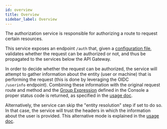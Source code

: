```yaml
---
id: overview
title: Overview
sidebar_label: Overview
---
```




The authorization service is responsible for authorizing a route to request certain resources.

This service exposes an endpoint `/auth` that, given a [configuration file](/runtime-components/plugins/authorization-service/20_configuration.md), validates whether the request can be authorized or not, and thus be propagated to the services below the API Gateway.

In order to decide whether the request can be authorized, the service will attempt to gather information about the entity (user or machine) that is performing the request (this is done by leveraging the OIDC `/userinfo` endpoint). Combining these information with the original request route and method and the [Group Expression](/products/console/api-console/api-design/endpoints.md#manage-the-security-of-your-endpoints) defined in the Console a proper status code is returned, as specified in the [usage doc](/runtime-components/plugins/authorization-service/30_usage.md).

Alternatively, the service can skip the "entity resolution" step if set to do so. In that case, the service will trust the headers in which the information about the user is provided. This alternative mode is explained in the [usage doc](/runtime-components/plugins/authorization-service/30_usage.md#trust-mia-platform-user-headers).
